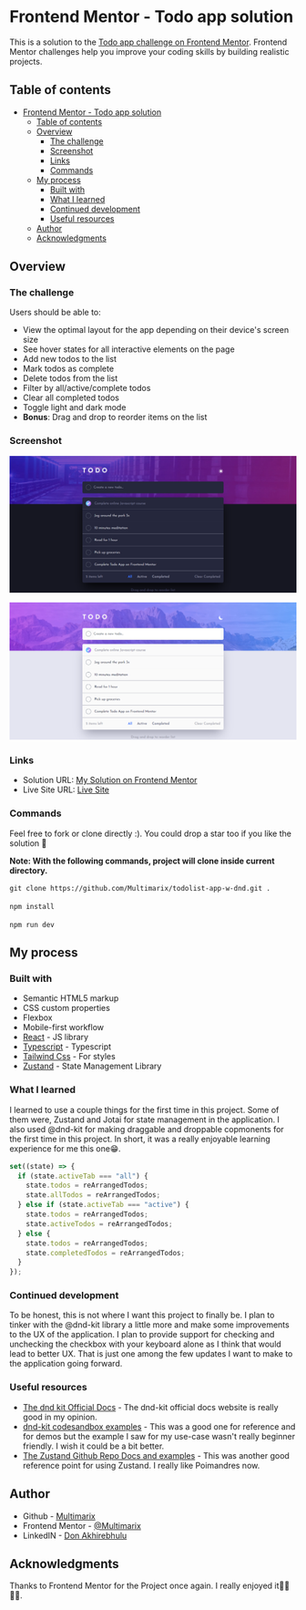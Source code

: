 # Frontend Mentor - Todo app solution

This is a solution to the [Todo app challenge on Frontend Mentor](https://www.frontendmentor.io/challenges/todo-app-Su1_KokOW). Frontend Mentor challenges help you improve your coding skills by building realistic projects.

## Table of contents

- [Frontend Mentor - Todo app solution](#frontend-mentor---todo-app-solution)
  - [Table of contents](#table-of-contents)
  - [Overview](#overview)
    - [The challenge](#the-challenge)
    - [Screenshot](#screenshot)
    - [Links](#links)
    - [Commands](#commands)
  - [My process](#my-process)
    - [Built with](#built-with)
    - [What I learned](#what-i-learned)
    - [Continued development](#continued-development)
    - [Useful resources](#useful-resources)
  - [Author](#author)
  - [Acknowledgments](#acknowledgments)

## Overview

### The challenge

Users should be able to:

- View the optimal layout for the app depending on their device's screen size
- See hover states for all interactive elements on the page
- Add new todos to the list
- Mark todos as complete
- Delete todos from the list
- Filter by all/active/complete todos
- Clear all completed todos
- Toggle light and dark mode
- **Bonus**: Drag and drop to reorder items on the list

### Screenshot

![](./screenshot1.png)

![](./screenshot2.png)

### Links

- Solution URL: [My Solution on Frontend Mentor](https://your-solution-url.com)
- Live Site URL: [Live Site](https://dees-todolist.netlify.app/)

### Commands

Feel free to fork or clone directly :). You could drop a star too if you like the solution 💙

**Note: With the following commands, project will clone inside current directory.**

```
git clone https://github.com/Multimarix/todolist-app-w-dnd.git .

npm install

npm run dev
```

## My process

### Built with

- Semantic HTML5 markup
- CSS custom properties
- Flexbox
- Mobile-first workflow
- [React](https://reactjs.org/) - JS library
- [Typescript](https://www.typescriptlang.org/docs/handbook/intro.html) - Typescript
- [Tailwind Css](https://tailwindcss.com/docs/installation) - For styles
- [Zustand](https://github.com/pmndrs/zustand) - State Management Library

### What I learned

I learned to use a couple things for the first time in this project. Some of them were, Zustand and Jotai for state management in the application. I also used @dnd-kit for making draggable and droppable copmonents for the first time in this project. In short, it was a really enjoyable learning experience for me this one😁.

```js
set((state) => {
  if (state.activeTab === "all") {
    state.todos = reArrangedTodos;
    state.allTodos = reArrangedTodos;
  } else if (state.activeTab === "active") {
    state.todos = reArrangedTodos;
    state.activeTodos = reArrangedTodos;
  } else {
    state.todos = reArrangedTodos;
    state.completedTodos = reArrangedTodos;
  }
});
```

### Continued development

To be honest, this is not where I want this project to finally be. I plan to tinker with the @dnd-kit library a little more and make some improvements to the UX of the application. I plan to provide support for checking and unchecking the checkbox with your keyboard alone as I think that would lead to better UX. That is just one among the few updates I want to make to the application going forward.

### Useful resources

- [The dnd kit Official Docs](https://docs.dndkit.com/) - The dnd-kit official docs website is really good in my opinion.
- [dnd-kit codesandbox examples](https://codesandbox.io/examples/package/@dnd-kit/core) - This was a good one for reference and for demos but the example I saw for my use-case wasn't really beginner friendly. I wish it could be a bit better.
- [The Zustand Github Repo Docs and examples](https://github.com/pmndrs/zustand) - This was another good reference point for using Zustand. I really like Poimandres now.

## Author

- Github - [Multimarix](https://github.com/Multimarix)
- Frontend Mentor - [@Multimarix](https://www.frontendmentor.io/profile/Multimarix)
- LinkedIN - [Don Akhirebhulu](https://www.linkedin.com/in/don-akhirebhulu-675082242/)

## Acknowledgments

Thanks to Frontend Mentor for the Project once again. I really enjoyed it🤞🏾👌🏾.
